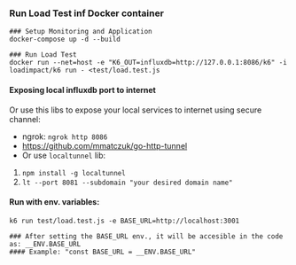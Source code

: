


### Run Load Test inf Docker container
``` 
### Setup Monitoring and Application
docker-compose up -d --build

### Run Load Test
docker run --net=host -e "K6_OUT=influxdb=http://127.0.0.1:8086/k6" -i loadimpact/k6 run - <test/load.test.js
```


#### Exposing local influxdb port to internet

Or use this libs to expose your local services to internet using secure channel:
* ngrok: `ngrok http 8086`
* https://github.com/mmatczuk/go-http-tunnel
* Or use `localtunnel` lib: 
1) `npm install -g localtunnel`
2) `lt --port 8081 --subdomain "your desired domain name"`


#### Run with env. variables:
```
k6 run test/load.test.js -e BASE_URL=http://localhost:3001

### After setting the BASE_URL env., it will be accesible in the code as: __ENV.BASE_URL
#### Example: "const BASE_URL = __ENV.BASE_URL"
```

